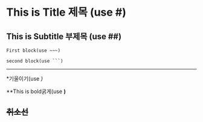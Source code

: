 # This is Title 제목 (use #)
## This is Subtitle 부제목  (use ##)
~~~
First block(use ~~~)
~~~



```
second block(use ```)
```
---
*기울이기(use *)*

**This is bold굵게(use **)**

~~취소선~~
---



